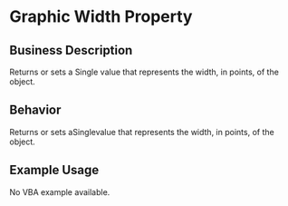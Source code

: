 # Graphic Width Property

## Business Description
Returns or sets a Single value that represents the width, in points, of the object.

## Behavior
Returns or sets aSinglevalue that represents the width, in points, of the object.

## Example Usage
No VBA example available.